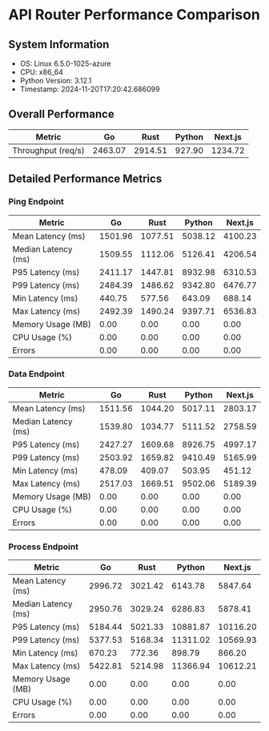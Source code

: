 # API Router Performance Comparison

## System Information

- OS: Linux 6.5.0-1025-azure
- CPU: x86_64
- Python Version: 3.12.1
- Timestamp: 2024-11-20T17:20:42.686099

## Overall Performance

| Metric | Go | Rust | Python | Next.js |
|--------|----|----|--------|----------|
| Throughput (req/s) | 2463.07 | 2914.51 | 927.90 | 1234.72 |

## Detailed Performance Metrics

### Ping Endpoint

| Metric | Go | Rust | Python | Next.js |
|--------|----|----|--------|----------|
| Mean Latency (ms) | 1501.96 | 1077.51 | 5038.12 | 4100.23 |
| Median Latency (ms) | 1509.55 | 1112.06 | 5126.41 | 4206.54 |
| P95 Latency (ms) | 2411.17 | 1447.81 | 8932.98 | 6310.53 |
| P99 Latency (ms) | 2484.39 | 1486.62 | 9342.80 | 6476.77 |
| Min Latency (ms) | 440.75 | 577.56 | 643.09 | 688.14 |
| Max Latency (ms) | 2492.39 | 1490.24 | 9397.71 | 6536.83 |
| Memory Usage (MB) | 0.00 | 0.00 | 0.00 | 0.00 |
| CPU Usage (%) | 0.00 | 0.00 | 0.00 | 0.00 |
| Errors | 0.00 | 0.00 | 0.00 | 0.00 |

### Data Endpoint

| Metric | Go | Rust | Python | Next.js |
|--------|----|----|--------|----------|
| Mean Latency (ms) | 1511.56 | 1044.20 | 5017.11 | 2803.17 |
| Median Latency (ms) | 1539.80 | 1034.77 | 5111.52 | 2758.59 |
| P95 Latency (ms) | 2427.27 | 1609.68 | 8926.75 | 4997.17 |
| P99 Latency (ms) | 2503.92 | 1659.82 | 9410.49 | 5165.99 |
| Min Latency (ms) | 478.09 | 409.07 | 503.95 | 451.12 |
| Max Latency (ms) | 2517.03 | 1669.51 | 9502.06 | 5189.39 |
| Memory Usage (MB) | 0.00 | 0.00 | 0.00 | 0.00 |
| CPU Usage (%) | 0.00 | 0.00 | 0.00 | 0.00 |
| Errors | 0.00 | 0.00 | 0.00 | 0.00 |

### Process Endpoint

| Metric | Go | Rust | Python | Next.js |
|--------|----|----|--------|----------|
| Mean Latency (ms) | 2996.72 | 3021.42 | 6143.78 | 5847.64 |
| Median Latency (ms) | 2950.76 | 3029.24 | 6286.83 | 5878.41 |
| P95 Latency (ms) | 5184.44 | 5021.33 | 10881.87 | 10116.20 |
| P99 Latency (ms) | 5377.53 | 5168.34 | 11311.02 | 10569.93 |
| Min Latency (ms) | 670.23 | 772.36 | 898.79 | 866.20 |
| Max Latency (ms) | 5422.81 | 5214.98 | 11366.94 | 10612.21 |
| Memory Usage (MB) | 0.00 | 0.00 | 0.00 | 0.00 |
| CPU Usage (%) | 0.00 | 0.00 | 0.00 | 0.00 |
| Errors | 0.00 | 0.00 | 0.00 | 0.00 |


